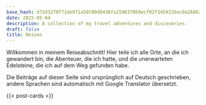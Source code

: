 ```yaml
---
base_hash: d72d32f0f71de9f1a50780d0436fa1596370b9ecf02f3459226ac0a268625257
date: 2025-05-04
description: A collection of my travel adventures and discoveries.
draft: false
title: Reisen
---
```


Willkommen in meinem Reiseabschnitt!
Hier teile ich alle Orte, an die ich gewandert bin, die Abenteuer, die ich hatte, und die unerwarteten Edelsteine, die ich auf dem Weg gefunden habe.

Die Beiträge auf dieser Seite sind ursprünglich auf Deutsch geschrieben, andere Sprachen sind
automatisch mit Google Translator übersetzt.


{{< post-cards >}}